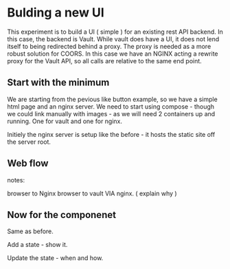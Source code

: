 # Bulding a new UI

This experiment is to build a UI ( simple ) for an existing rest API backend. In this case, the backend is Vault. 
While vault does have a UI, it does not lend itself to being redirected behind a proxy. The proxy is needed as a more robust solution 
for COORS. In this case we have an NGINX acting a rewrite proxy for the Vault API, so all calls are relative to the same end point. 

## Start with the minimum

We are starting from the pevious like button example, so we have a simple html page and an nginx server. We need to start using compose - though we could link manually with images - as we will need 2 containers up and running. One for vault and one for nginx.

Initiely the nginx server is setup like the before - it hosts the static site off the server root.

## Web flow

notes: 

browser to Nginx
browser to vault VIA nginx. ( explain why )

## Now for the componenet

Same as before. 

Add a state - show it. 

Update the state - when and how.

